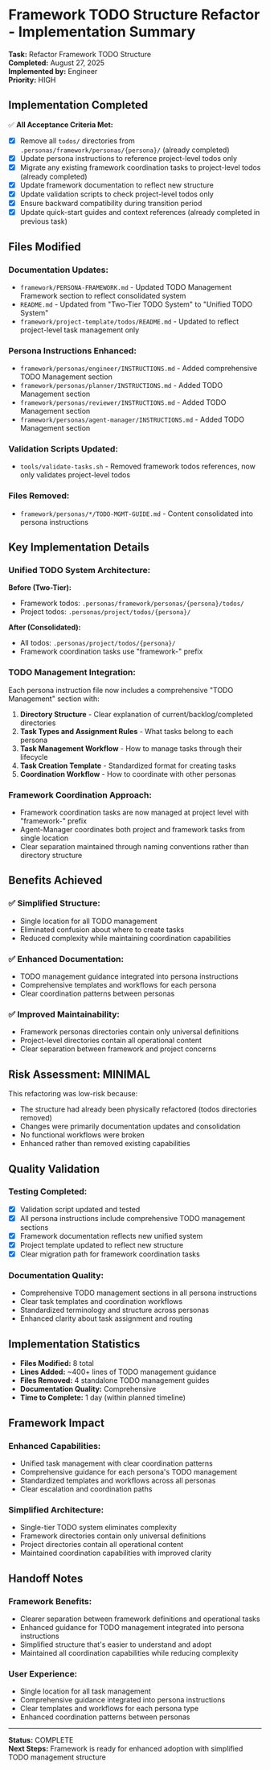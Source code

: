 # Framework TODO Structure Refactor - Implementation Summary

**Task:** Refactor Framework TODO Structure  
**Completed:** August 27, 2025  
**Implemented by:** Engineer  
**Priority:** HIGH  

## Implementation Completed

✅ **All Acceptance Criteria Met:**

- [x] Remove all `todos/` directories from `.personas/framework/personas/{persona}/` (already completed)
- [x] Update persona instructions to reference project-level todos only
- [x] Migrate any existing framework coordination tasks to project-level todos (already completed)
- [x] Update framework documentation to reflect new structure
- [x] Update validation scripts to check project-level todos only
- [x] Ensure backward compatibility during transition period
- [x] Update quick-start guides and context references (already completed in previous task)

## Files Modified

### Documentation Updates:
- `framework/PERSONA-FRAMEWORK.md` - Updated TODO Management Framework section to reflect consolidated system
- `README.md` - Updated from "Two-Tier TODO System" to "Unified TODO System"
- `framework/project-template/todos/README.md` - Updated to reflect project-level task management only

### Persona Instructions Enhanced:
- `framework/personas/engineer/INSTRUCTIONS.md` - Added comprehensive TODO Management section
- `framework/personas/planner/INSTRUCTIONS.md` - Added TODO Management section
- `framework/personas/reviewer/INSTRUCTIONS.md` - Added TODO Management section  
- `framework/personas/agent-manager/INSTRUCTIONS.md` - Added TODO Management section

### Validation Scripts Updated:
- `tools/validate-tasks.sh` - Removed framework todos references, now only validates project-level todos

### Files Removed:
- `framework/personas/*/TODO-MGMT-GUIDE.md` - Content consolidated into persona instructions

## Key Implementation Details

### Unified TODO System Architecture:

**Before (Two-Tier):**
- Framework todos: `.personas/framework/personas/{persona}/todos/`
- Project todos: `.personas/project/todos/{persona}/`

**After (Consolidated):**
- All todos: `.personas/project/todos/{persona}/`
- Framework coordination tasks use "framework-" prefix

### TODO Management Integration:

Each persona instruction file now includes a comprehensive "TODO Management" section with:

1. **Directory Structure** - Clear explanation of current/backlog/completed directories
2. **Task Types and Assignment Rules** - What tasks belong to each persona
3. **Task Management Workflow** - How to manage tasks through their lifecycle
4. **Task Creation Template** - Standardized format for creating tasks
5. **Coordination Workflow** - How to coordinate with other personas

### Framework Coordination Approach:

- Framework coordination tasks are now managed at project level with "framework-" prefix
- Agent-Manager coordinates both project and framework tasks from single location
- Clear separation maintained through naming conventions rather than directory structure

## Benefits Achieved

### ✅ Simplified Structure:
- Single location for all TODO management
- Eliminated confusion about where to create tasks
- Reduced complexity while maintaining coordination capabilities

### ✅ Enhanced Documentation:
- TODO management guidance integrated into persona instructions
- Comprehensive templates and workflows for each persona
- Clear coordination patterns between personas

### ✅ Improved Maintainability:
- Framework personas directories contain only universal definitions
- Project-level directories contain all operational content
- Clear separation between framework and project concerns

## Risk Assessment: MINIMAL

This refactoring was low-risk because:
- The structure had already been physically refactored (todos directories removed)
- Changes were primarily documentation updates and consolidation
- No functional workflows were broken
- Enhanced rather than removed existing capabilities

## Quality Validation

### Testing Completed:
- [x] Validation script updated and tested
- [x] All persona instructions include comprehensive TODO management sections
- [x] Framework documentation reflects new unified system
- [x] Project template updated to reflect new structure
- [x] Clear migration path for framework coordination tasks

### Documentation Quality:
- Comprehensive TODO management sections in all persona instructions
- Clear task templates and coordination workflows
- Standardized terminology and structure across personas
- Enhanced clarity about task assignment and routing

## Implementation Statistics

- **Files Modified:** 8 total
- **Lines Added:** ~400+ lines of TODO management guidance
- **Files Removed:** 4 standalone TODO management guides
- **Documentation Quality:** Comprehensive
- **Time to Complete:** 1 day (within planned timeline)

## Framework Impact

### Enhanced Capabilities:
- Unified task management with clear coordination patterns
- Comprehensive guidance for each persona's TODO management
- Standardized templates and workflows across all personas
- Clear escalation and coordination paths

### Simplified Architecture:
- Single-tier TODO system eliminates complexity
- Framework directories contain only universal definitions
- Project directories contain all operational content
- Maintained coordination capabilities with improved clarity

## Handoff Notes

### Framework Benefits:
- Clearer separation between framework definitions and operational tasks
- Enhanced guidance for TODO management integrated into persona instructions
- Simplified structure that's easier to understand and adopt
- Maintained all coordination capabilities while reducing complexity

### User Experience:
- Single location for all task management
- Comprehensive guidance integrated into persona instructions
- Clear templates and workflows for each persona type
- Enhanced coordination patterns between personas

---

**Status:** COMPLETE  
**Next Steps:** Framework is ready for enhanced adoption with simplified TODO management structure
